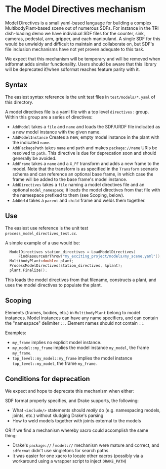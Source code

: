 The Model Directives mechanism
==============================

Model Directives is a small yaml-based language for building a complex
MultibodyPlant-based scene out of numerous SDFs.  For instance in the TRI
dish-loading demo we have individual SDF files for the counter, sink, cameras,
pedestal, arm, gripper, and each manipuland.  A single SDF for this would be
unwieldy and difficult to maintain and collaborate on, but SDF's file
inclusion mechanisms have not yet proven adequate to this task.

We expect that this mechanism will be temporary and will be removed when
sdformat adds similar functionality.  Users should be aware that this library
will be deprecated if/when sdformat reaches feature parity with it.


## Syntax

The easiest syntax reference is the unit test files in `test/models/*.yaml` of
this directory.

A model directives file is a yaml file with a top level `directives:` group.
Within this group are a series of directives:

 * `AddModel` takes a `file` and `name` and loads the SDF/URDF file indicated
   as a new model instance with the given name.
 * `AddModelInstance` Creates a new, empty model instance in the plant with
   the indicated `name`.
 * `AddPackagePath` takes `name` and `path` and makes `package://name` URIs
   be resolved to `path`.  This directive is due for deprecation soon and
   should generally be avoided.
 * `AddFrame` takes a `name` and a `X_PF` transform and adds a new frame to
   the model.  Note that the transform is as specified in the `Transform`
   scenario schema and can reference an optional base frame, in which case
   the frame will be added to the base frame's model instance.
 * `AddDirectives` takes a `file` naming a model directives file and an
   optional `model_namespace`; it loads the model directives from that file
   with the namespace prefixed to them (see Scoping, below).
 * `AddWeld` takes a `parent` and `child` frame and welds them together.


## Use

The easiest use reference is the unit test `process_model_directives_test.cc`.

A simple example of a use would be:

```cpp
  ModelDirectives station_directives = LoadModelDirectives(
      FindResourceOrThrow("my_exciting_project/models/my_scene.yaml"));
  MultibodyPlant<double> plant;
  ProcessModelDirectives(station_directives, &plant);
  plant.Finalize();
```

This loads the model directives from that filename, constructs a plant, and
uses the model directives to populate the plant.


## Scoping

Elements (frames, bodies, etc.) in `MultibodyPlant` belong to model instances.
Model instances can have any name specifiers, and can contain the "namespace"
delimiter `::`. Element names should not contain `::`.

Examples:

- `my_frame` implies no explicit model instance.
- `my_model::my_frame` implies the model instance `my_model`, the frame
`my_frame`.
- `top_level::my_model::my_frame` implies the model instance
`top_level::my_model`, the frame `my_frame`.


## Conditions for deprecation

We expect and hope to deprecate this mechanism when either:

SDF format properly specifies, and Drake supports, the following:

 * What `<include/>` statements should *really* do (e.g. namespacing models,
   joints, etc.) without kludging Drake's parsing
 * How to weld models together with joints external to the models

OR if we find a mechanism whereby xacro could accomplish the same thing:

 * Drake's `package://` / `model://` mechanism were mature and correct, and
   `sdformat` didn't use singletons for search paths.
 * It was easier for one xacro to locate other xacros (possibly via a
   workaround using a wrapper script to inject `DRAKE_PATH`)
